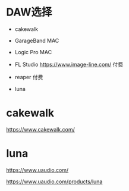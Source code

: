 # DAW选择

* cakewalk

* GarageBand  MAC
* Logic Pro  MAC

*  FL Studio    https://www.image-line.com/  付费
* reaper  付费
* luna

# cakewalk

https://www.cakewalk.com/

# luna

https://www.uaudio.com/

https://www.uaudio.com/products/luna

